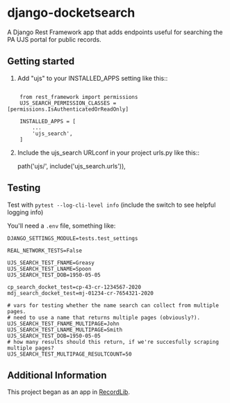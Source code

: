 # django-docketsearch

A Django Rest Framework app that adds endpoints useful for searching the PA UJS portal for public records.

## Getting started

1. Add "ujs" to your INSTALLED_APPS setting like this::

```
    
    from rest_framework import permissions
    UJS_SEARCH_PERMISSION_CLASSES = [permissions.IsAuthenticatedOrReadOnly]
    
    INSTALLED_APPS = [
        ...
        'ujs_search',
    ]
```


2. Include the ujs_search URLconf in your project urls.py like this::

    path('ujs/', include('ujs_search.urls')),


## Testing

Test with `pytest --log-cli-level info` (include the switch to see helpful logging info)

You'll need a `.env` file, something like:

```
DJANGO_SETTINGS_MODULE=tests.test_settings

REAL_NETWORK_TESTS=False

UJS_SEARCH_TEST_FNAME=Greasy
UJS_SEARCH_TEST_LNAME=Spoon
UJS_SEARCH_TEST_DOB=1950-05-05

cp_search_docket_test=cp-43-cr-1234567-2020
mdj_search_docket_test=mj-01234-cr-7654321-2020

# vars for testing whether the name search can collect from multiple pages.
# need to use a name that returns multiple pages (obviously?).
UJS_SEARCH_TEST_FNAME_MULTIPAGE=John
UJS_SEARCH_TEST_LNAME_MULTIPAGE=Smith
UJS_SEARCH_TEST_DOB=1950-05-05
# how many results should this return, if we're succesfully scraping multiple pages?
UJS_SEARCH_TEST_MULTIPAGE_RESULTCOUNT=50

```

## Additional Information

This project began as an app in [RecordLib](https://github.com/CLSPhila/RecordLib).